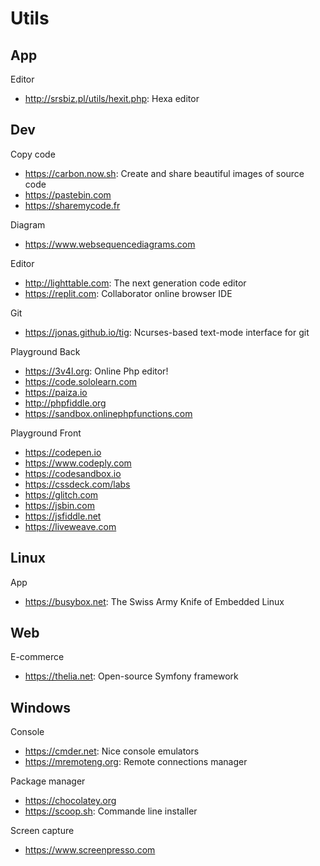 # Utils

## App
Editor
* http://srsbiz.pl/utils/hexit.php: Hexa editor

## Dev
Copy code
* https://carbon.now.sh: Create and share beautiful images of source code
* https://pastebin.com
* https://sharemycode.fr

Diagram
* https://www.websequencediagrams.com

Editor
* http://lighttable.com: The next generation code editor
* https://replit.com: Collaborator online browser IDE

Git
* https://jonas.github.io/tig: Ncurses-based text-mode interface for git

Playground Back
* https://3v4l.org: Online Php editor!
* https://code.sololearn.com
* https://paiza.io
* http://phpfiddle.org
* https://sandbox.onlinephpfunctions.com

Playground Front
* https://codepen.io
* https://www.codeply.com
* https://codesandbox.io
* https://cssdeck.com/labs
* https://glitch.com
* https://jsbin.com
* https://jsfiddle.net
* https://liveweave.com

## Linux
App
* https://busybox.net: The Swiss Army Knife of Embedded Linux

## Web
E-commerce
* https://thelia.net: Open-source Symfony framework

## Windows
Console
* https://cmder.net: Nice console emulators
* https://mremoteng.org: Remote connections manager

Package manager
* https://chocolatey.org
* https://scoop.sh: Commande line installer

Screen capture
* https://www.screenpresso.com
